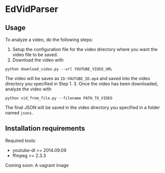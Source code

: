 EdVidParser
======

Usage
-----

To analyze a video, do the following steps:

1. Setup the configuration file for the video directory where you want the video file to be saved.
2. Download the video with
```
python download_video.py --url YOUTUBE_VIDEO_URL
```
The video will be saves as `ID-YOUTUBE_ID.mp4` and saved into the video directory you specified in Step 1.
3. Once the video has been downloaded, analyze the video with
```
python vid_from_file.py --filename PATH_TO_VIDEO
```
The final JSON will be saved in the video directory you specified in a folder named `jsons`.



Installation requirements
-----
Required tools:

* youtube-dl >= 2014.09.09
* ffmpeg >= 2.3.3

Coming soon: A vagrant image